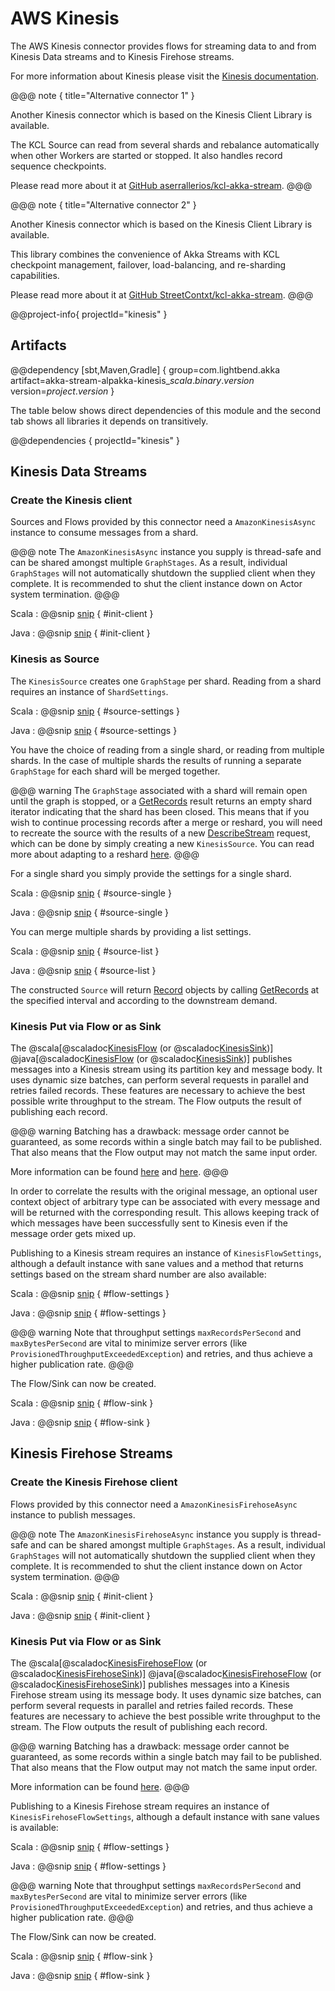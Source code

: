 # AWS Kinesis

The AWS Kinesis connector provides flows for streaming data to and from Kinesis Data streams and to Kinesis Firehose streams.

For more information about Kinesis please visit the [Kinesis documentation](https://aws.amazon.com/documentation/kinesis/).

@@@ note { title="Alternative connector 1" }

Another Kinesis connector which is based on the Kinesis Client Library is available.

The KCL Source can read from several shards and rebalance automatically when other Workers are started or stopped. It also handles record sequence checkpoints.

Please read more about it at [GitHub aserrallerios/kcl-akka-stream](https://github.com/aserrallerios/kcl-akka-stream).
@@@


@@@ note { title="Alternative connector 2" }

Another Kinesis connector which is based on the Kinesis Client Library is available.

This library combines the convenience of Akka Streams with KCL checkpoint management, failover, load-balancing, and re-sharding capabilities.

Please read more about it at [GitHub StreetContxt/kcl-akka-stream](https://github.com/StreetContxt/kcl-akka-stream).
@@@

@@project-info{ projectId="kinesis" }

## Artifacts

@@dependency [sbt,Maven,Gradle] {
  group=com.lightbend.akka
  artifact=akka-stream-alpakka-kinesis_$scala.binary.version$
  version=$project.version$
}

The table below shows direct dependencies of this module and the second tab shows all libraries it depends on transitively.

@@dependencies { projectId="kinesis" }


## Kinesis Data Streams

### Create the Kinesis client

Sources and Flows provided by this connector need a `AmazonKinesisAsync` instance to consume messages from a shard.

@@@ note
The `AmazonKinesisAsync` instance you supply is thread-safe and can be shared amongst multiple `GraphStages`. 
As a result, individual `GraphStages` will not automatically shutdown the supplied client when they complete.
It is recommended to shut the client instance down on Actor system termination.
@@@

Scala
: @@snip [snip](/kinesis/src/test/scala/akka/stream/alpakka/kinesis/scaladsl/Examples.scala) { #init-client }

Java
: @@snip [snip](/kinesis/src/test/java/akka/stream/alpakka/kinesis/javadsl/Examples.java) { #init-client }

### Kinesis as Source

The `KinesisSource` creates one `GraphStage` per shard. Reading from a shard requires an instance of `ShardSettings`.

Scala
: @@snip [snip](/kinesis/src/test/scala/akka/stream/alpakka/kinesis/scaladsl/Examples.scala) { #source-settings }

Java
: @@snip [snip](/kinesis/src/test/java/akka/stream/alpakka/kinesis/javadsl/Examples.java) { #source-settings }

You have the choice of reading from a single shard, or reading from multiple shards. In the case of multiple shards the results of running a separate `GraphStage` for each shard will be merged together.

@@@ warning
The `GraphStage` associated with a shard will remain open until the graph is stopped, or a [GetRecords](http://docs.aws.amazon.com/kinesis/latest/APIReference/API_GetRecords.html) result returns an empty shard iterator indicating that the shard has been closed. This means that if you wish to continue processing records after a merge or reshard, you will need to recreate the source with the results of a new [DescribeStream](http://docs.aws.amazon.com/kinesis/latest/APIReference/API_DescribeStream.html) request, which can be done by simply creating a new `KinesisSource`. You can read more about adapting to a reshard [here](http://docs.aws.amazon.com/streams/latest/dev/developing-consumers-with-sdk.html).
@@@

For a single shard you simply provide the settings for a single shard.

Scala
: @@snip [snip](/kinesis/src/test/scala/akka/stream/alpakka/kinesis/scaladsl/Examples.scala) { #source-single }

Java
: @@snip [snip](/kinesis/src/test/java/akka/stream/alpakka/kinesis/javadsl/Examples.java) { #source-single }

You can merge multiple shards by providing a list settings.

Scala
: @@snip [snip](/kinesis/src/test/scala/akka/stream/alpakka/kinesis/scaladsl/Examples.scala) { #source-list }

Java
: @@snip [snip](/kinesis/src/test/java/akka/stream/alpakka/kinesis/javadsl/Examples.java) { #source-list }

The constructed `Source` will return [Record](http://docs.aws.amazon.com/kinesis/latest/APIReference/API_Record.html)
objects by calling [GetRecords](http://docs.aws.amazon.com/kinesis/latest/APIReference/API_GetRecords.html) at the specified interval and according to the downstream demand.

### Kinesis Put via Flow or as Sink

The 
@scala[@scaladoc[KinesisFlow](akka.stream.alpakka.kinesis.scaladsl.KinesisFlow) (or @scaladoc[KinesisSink](akka.stream.alpakka.kinesis.scaladsl.KinesisSink))] 
@java[@scaladoc[KinesisFlow](akka.stream.alpakka.kinesis.javadsl.KinesisFlow) (or @scaladoc[KinesisSink](akka.stream.alpakka.kinesis.javadsl.KinesisSink))] 
publishes messages into a Kinesis stream using its partition key and message body. It uses dynamic size batches, can perform several requests in parallel and retries failed records. These features are necessary to achieve the best possible write throughput to the stream. The Flow outputs the result of publishing each record.

@@@ warning
Batching has a drawback: message order cannot be guaranteed, as some records within a single batch may fail to be published. That also means that the Flow output may not match the same input order.

More information can be found [here](http://docs.aws.amazon.com/streams/latest/dev/developing-producers-with-sdk.html#kinesis-using-sdk-java-putrecords) and [here](http://docs.aws.amazon.com/kinesis/latest/APIReference/API_PutRecords.html).
@@@

In order to correlate the results with the original message, an optional user context object of arbitrary type can be associated with every message and will be returned with the corresponding result. This allows keeping track of which messages have been successfully sent to Kinesis even if the message order gets mixed up.

Publishing to a Kinesis stream requires an instance of `KinesisFlowSettings`, although a default instance with sane values and a method that returns settings based on the stream shard number are also available:

Scala
: @@snip [snip](/kinesis/src/test/scala/akka/stream/alpakka/kinesis/scaladsl/Examples.scala) { #flow-settings }

Java
: @@snip [snip](/kinesis/src/test/java/akka/stream/alpakka/kinesis/javadsl/Examples.java) { #flow-settings }

@@@ warning
Note that throughput settings `maxRecordsPerSecond` and `maxBytesPerSecond` are vital to minimize server errors (like `ProvisionedThroughputExceededException`) and retries, and thus achieve a higher publication rate.
@@@

The Flow/Sink can now be created.

Scala
: @@snip [snip](/kinesis/src/test/scala/akka/stream/alpakka/kinesis/scaladsl/Examples.scala) { #flow-sink }

Java
: @@snip [snip](/kinesis/src/test/java/akka/stream/alpakka/kinesis/javadsl/Examples.java) { #flow-sink }

## Kinesis Firehose Streams

### Create the Kinesis Firehose client

Flows provided by this connector need a `AmazonKinesisFirehoseAsync` instance to publish messages.

@@@ note
The `AmazonKinesisFirehoseAsync` instance you supply is thread-safe and can be shared amongst multiple `GraphStages`.
As a result, individual `GraphStages` will not automatically shutdown the supplied client when they complete.
It is recommended to shut the client instance down on Actor system termination.
@@@

Scala
: @@snip [snip](/kinesis/src/test/scala/akka/stream/alpakka/kinesisfirehose/scaladsl/Examples.scala) { #init-client }

Java
: @@snip [snip](/kinesis/src/test/java/akka/stream/alpakka/kinesisfirehose/javadsl/Examples.java) { #init-client }

### Kinesis Put via Flow or as Sink

The
@scala[@scaladoc[KinesisFirehoseFlow](akka.stream.alpakka.kinesisfirehose.scaladsl.KinesisFirehoseFlow) (or @scaladoc[KinesisFirehoseSink](akka.stream.alpakka.kinesisfirehose.scaladsl.KinesisFirehoseSink))]
@java[@scaladoc[KinesisFirehoseFlow](akka.stream.alpakka.kinesisfirehose.javadsl.KinesisFirehoseFlow) (or @scaladoc[KinesisFirehoseSink](akka.stream.alpakka.kinesisfirehose.javadsl.KinesisFirehoseSink))]
publishes messages into a Kinesis Firehose stream using its message body. It uses dynamic size batches, can perform several requests in parallel and retries failed records. These features are necessary to achieve the best possible write throughput to the stream. The Flow outputs the result of publishing each record.

@@@ warning
Batching has a drawback: message order cannot be guaranteed, as some records within a single batch may fail to be published. That also means that the Flow output may not match the same input order.

More information can be found [here](https://docs.aws.amazon.com/firehose/latest/APIReference/API_PutRecordBatch.html).
@@@

Publishing to a Kinesis Firehose stream requires an instance of `KinesisFirehoseFlowSettings`, although a default instance with sane values is available:

Scala
: @@snip [snip](/kinesis/src/test/scala/akka/stream/alpakka/kinesisfirehose/scaladsl/Examples.scala) { #flow-settings }

Java
: @@snip [snip](/kinesis/src/test/java/akka/stream/alpakka/kinesisfirehose/javadsl/Examples.java) { #flow-settings }

@@@ warning
Note that throughput settings `maxRecordsPerSecond` and `maxBytesPerSecond` are vital to minimize server errors (like `ProvisionedThroughputExceededException`) and retries, and thus achieve a higher publication rate.
@@@

The Flow/Sink can now be created.

Scala
: @@snip [snip](/kinesis/src/test/scala/akka/stream/alpakka/kinesisfirehose/scaladsl/Examples.scala) { #flow-sink }

Java
: @@snip [snip](/kinesis/src/test/java/akka/stream/alpakka/kinesisfirehose/javadsl/Examples.java) { #flow-sink }
